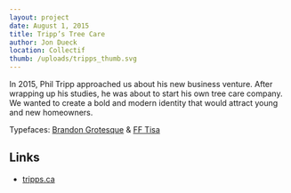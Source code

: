 ```yaml
---
layout: project
date: August 1, 2015
title: Tripp’s Tree Care
author: Jon Dueck
location: Collectif
thumb: /uploads/tripps_thumb.svg
---
```


In 2015, Phil Tripp approached us about his new business venture. After wrapping up his studies, he was about to start his own tree care company. We wanted to create a bold and modern identity that would attract young and new homeowners.

Typefaces: [Brandon Grotesque](http://hvdfonts.com/brandontext/) & [FF Tisa](https://www.fontshop.com/families/ff-tisa)

## Links
- [tripps.ca](https://tripps.ca)
